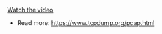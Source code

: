 
[Watch the video](https://drive.google.com/file/d/1hAfR-oWTelNEj2gqmMKK8fbGyKFw9ABJ/view?usp=sharing)

- Read more: https://www.tcpdump.org/pcap.html
